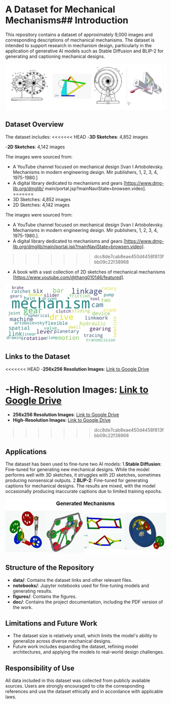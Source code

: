# A Dataset for Mechanical Mechanisms## Introduction
This repository contains a dataset of approximately 9,000 images and corresponding descriptions of mechanical mechanisms. The dataset is intended to support research in mechanism design, particularly in the application of generative AI models such as Stable Diffusion and BLIP-2 for generating and captioning mechanical designs.

![Sample Figures](figures/samples_U.png)

## Dataset Overview
The dataset includes:
<<<<<<< HEAD
-**3D Sketches**: 4,852 images

-**2D Sketches**: 4,142 images

The images were sourced from:
- A YouTube channel focused on mechanical design [Ivan I Artobolevsky. Mechanisms in modern engineering design. Mir publishers, 1, 2, 3, 4, 1975-1980.]
- A digital library dedicated to mechanisms and gears [https://www.dmg-lib.org/dmglib/
main/portal.jsp?mainNaviState=browsen.video].
=======
- 3D Sketches: 4,852 images
- 2D Sketches: 4,142 images

The images were sourced from:
- A YouTube channel focused on mechanical design [Ivan I Artobolevsky. Mechanisms in modern engineering design. Mir publishers, 1, 2, 3, 4, 1975-1980.].
- A digital library dedicated to mechanisms and gears [https://www.dmg-lib.org/dmglib/main/portal.jsp?mainNaviState=browsen.video].
>>>>>>> dcc8de7cab8eae450d4458f813fbb09c22f38968
- A book with a vast collection of 2D sketches of mechanical mechanisms [https://www.youtube.com/@thang010146/featured].

![Sample Figures](figures/wordcloud.jpg)

## Links to the Dataset
<<<<<<< HEAD
-**256x256 Resolution Images**: [Link to Google Drive](https://drive.google.com/file/d/1yC6nKih8HcAAoKCVM-Lo6bxGQ2O8T5-_/view?usp=sharing)

-**High-Resolution Images**: [Link to Google Drive](https://drive.google.com/file/d/1jqSKDypbN3vfGBA2SnUuQLuSnZC3BPYh/view?usp=sharing)
=======
- **256x256 Resolution Images**: [Link to Google Drive](https://drive.google.com/file/d/1yC6nKih8HcAAoKCVM-Lo6bxGQ2O8T5-_/view?usp=sharing)
- **High-Resolution Images**: [Link to Google Drive](https://drive.google.com/file/d/1jqSKDypbN3vfGBA2SnUuQLuSnZC3BPYh/view?usp=sharing)
>>>>>>> dcc8de7cab8eae450d4458f813fbb09c22f38968

## Applications
The dataset has been used to fine-tune two AI models:
1.**Stable Diffusion**: Fine-tuned for generating new mechanical designs. While the model performs well with 3D sketches, it struggles with 2D sketches, sometimes producing nonsensical outputs.
2.**BLIP-2**: Fine-tuned for generating captions for mechanical designs. The results are mixed, with the model occasionally producing inaccurate captions due to limited training epochs.

![Generated Examples](figures/generated.png)

## Structure of the Repository
- **data/**: Contains the dataset links and other relevant files.
- **notebooks/**: Jupyter notebooks used for fine-tuning models and generating results.
- **figures/**: Contains the figures.
- **doc/**: Contains the project documentation, including the PDF version of the work.

## Limitations and Future Work
- The dataset size is relatively small, which limits the model's ability to generalize across diverse mechanical designs.
- Future work includes expanding the dataset, refining model architectures, and applying the models to real-world design challenges.

## Responsibility of Use
All data included in this dataset was collected from publicly available sources. Users are strongly encouraged to cite the corresponding references and use the dataset ethically and in accordance with applicable laws.
